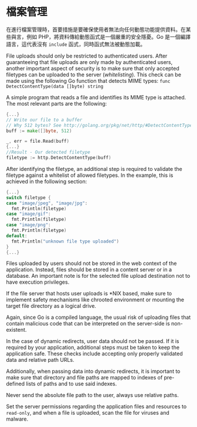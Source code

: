 檔案管理
===============

在進行檔案管理時，首要措施是要確保使用者無法向任何動態功能提供資料。在某些與言，例如 PHP，將資料傳給動態函式是一個嚴重的安全隱憂。Go 是一個編譯語言，這代表沒有 `include` 函式，同時函式無法被動態加載。

File uploads should only be restricted to authenticated users. After guaranteeing that file uploads are only made by authenticated users, another important aspect of security is to make sure that only accepted filetypes can be uploaded to the server (_whitelisting_). This check can be made using the following Go function that detects MIME types: `func DetectContentType(data []byte) string`

A simple program that reads a file and identifies its MIME type is attached. The most relevant parts are the following:

```go
{...}
// Write our file to a buffer
// Why 512 bytes? See http://golang.org/pkg/net/http/#DetectContentType
buff := make([]byte, 512)

_, err = file.Read(buff)
{...}
//Result - Our detected filetype
filetype := http.DetectContentType(buff)
```

After identifying the filetype, an additional step is required to validate the filetype against a whitelist of allowed filetypes. In the example, this is achieved in the following section:

```go
{...}
switch filetype {
case "image/jpeg", "image/jpg":
  fmt.Println(filetype)
case "image/gif":
  fmt.Println(filetype)
case "image/png":
  fmt.Println(filetype)
default:
  fmt.Println("unknown file type uploaded")
}
{...}
```

Files uploaded by users should not be stored in the web context of the application. Instead, files should be stored in a content server or in a database. An important note is for the selected file upload destination not to have execution privileges.

If the file server that hosts user uploads is \*NIX based, make sure to implement safety mechanisms like chrooted environment or mounting the target file directory as a logical drive.

Again, since Go is a compiled language, the usual risk of uploading files that contain malicious code that can be interpreted on the server-side is non-existent.

In the case of dynamic redirects, user data should not be passed. If it is required by your application, additional steps must be taken to keep the application safe. These checks include accepting only properly validated data and relative path URLs.

Additionally, when passing data into dynamic redirects, it is important to make sure that directory and file paths are mapped to indexes of pre-defined lists of paths and to use said indexes.

Never send the absolute file path to the user, always use relative paths.

Set the server permissions regarding the application files and resources to `read-only`, and when a file is uploaded, scan the file for viruses and malware.
